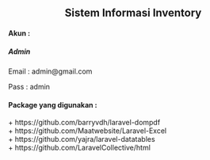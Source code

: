 <h2 align="center"> Sistem Informasi Inventory</h2>

<h4>Akun : </h4>
<h5><b>Admin</b></h5>
<p>Email : admin@gmail.com</p>
<p>Pass  : admin</p>


<h4>Package yang digunakan :</h4>
+ https://github.com/barryvdh/laravel-dompdf<br>
+ https://github.com/Maatwebsite/Laravel-Excel<br>
+ https://github.com/yajra/laravel-datatables<br>
+ https://github.com/LaravelCollective/html
